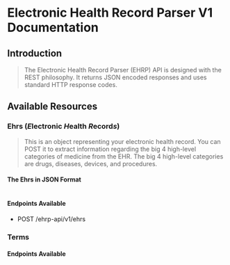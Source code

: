 # Electronic Health Record Parser V1 Documentation

## Introduction

> The Electronic Health Record Parser (EHRP) API is designed with the REST philosophy. It returns JSON encoded responses and uses standard HTTP response codes. 

## Available Resources

### Ehrs (*E*lectronic *H*ealth *R*ecord*s*)

> This is an object representing your electronic health record. You can POST it to extract information regarding the big 4 high-level categories of medicine from the EHR. The big 4 high-level categories are drugs, diseases, devices, and procedures. 

#### The Ehrs in JSON Format

```json
```

#### Endpoints Available

* POST /ehrp-api/v1/ehrs

> 

### Terms

#### Endpoints Available

